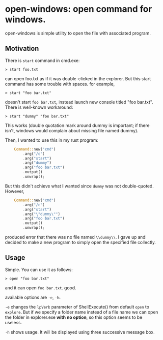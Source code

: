# open-windows: open command for windows.

open-windows is simple utility to open the file with associated program.

## Motivation

There is `start` command in cmd.exe:

```
> start foo.txt
```

can open foo.txt as if it was double-clicked in the explorer. But this start
command has some trouble with spaces. for example,

```
> start "foo bar.txt"
```

doesn't start `foo bar.txt`, instead launch new console titled "foo bar.txt".
There is well-known workaround:

```
> start "dummy" "foo bar.txt"
```

This works (double quotation mark around dummy is important; if there isn't,
windows would complain about missing file named dummy). 

Then, I wanted to use this in my rust program:

```rust
    Command::new("cmd")
        .arg("/c")
        .arg("start")
        .arg("dummy")
        .arg("foo bar.txt")
        .output()
        .unwrap();
```

But this didn't achieve what I wanted since `dummy` was not double-quoted. However,

```rust
    Command::new("cmd")
        .arg("/c")
        .arg("start")
        .arg("\"dummy\"")
        .arg("foo bar.txt")
        .output()
        .unwrap();
```

produced error that there was no file named `\\dummy\\`. I gave up and decided
to make a new program to simply open the specified file collectly.

## Usage

Simple. You can use it as follows:

```
> open "foo bar.txt"
```

and it can open `foo bar.txt`. good.

available options are `-e`, `-h`.

`-e` changes the `lpVerb` parameter of ShellExecute() from default `open` to
`explore`. But if we specify a folder name instead of a file name we can open
the folder in explorer.exe **with no option**, so this option seems to be
useless. 

`-h` shows usage. It will be displayed using three successive message box.
